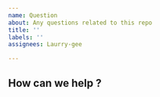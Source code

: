 ```yaml
---
name: Question
about: Any questions related to this repo
title: ''
labels: ''
assignees: Laurry-gee

---
```


## How can we help ?

<!-- Short, concise description of the proposed feature -->
